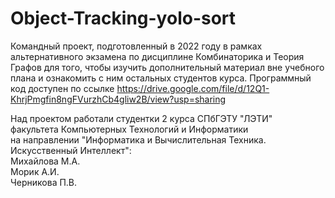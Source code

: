 # Object-Tracking-yolo-sort
Командный проект, подготовленный в 2022 году в рамках альтернативного экзамена по дисциплине Комбинаторика и Теория Графов для того, чтобы изучить дополнительный материал вне учебного плана и ознакомить с ним остальных студентов курса.
Программный код доступен по ссылке https://drive.google.com/file/d/12Q1-KhrjPmgfin8ngFVurzhCb4gliw2B/view?usp=sharing

Над проектом работали студентки 2 курса СПбГЭТУ "ЛЭТИ"
</br>факультета Компьютерных Технологий и Информатики
</br>на направлении "Информатика и Вычислительная Техника. Искусственный Интеллект":
</br> Михайлова М.А.
</br> Морик А.И.
</br> Черникова П.В.

